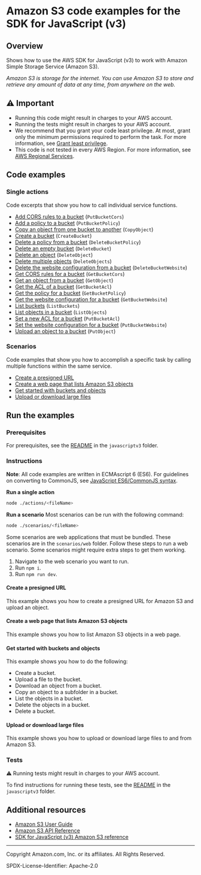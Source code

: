 <!--Generated by WRITEME on 2023-03-01 20:17:57.268664 (UTC)-->
# Amazon S3 code examples for the SDK for JavaScript (v3)

## Overview

Shows how to use the AWS SDK for JavaScript (v3) to work with Amazon Simple Storage Service (Amazon S3).

<!--custom.overview.start-->
<!--custom.overview.end-->

*Amazon S3 is storage for the internet. You can use Amazon S3 to store and retrieve any amount of data at any time, from anywhere on the web.*

## ⚠ Important

* Running this code might result in charges to your AWS account.
* Running the tests might result in charges to your AWS account.
* We recommend that you grant your code least privilege. At most, grant only the minimum permissions required to perform the task. For more information, see [Grant least privilege](https://docs.aws.amazon.com/IAM/latest/UserGuide/best-practices.html#grant-least-privilege).
* This code is not tested in every AWS Region. For more information, see [AWS Regional Services](https://aws.amazon.com/about-aws/global-infrastructure/regional-product-services).

<!--custom.important.start-->
<!--custom.important.end-->

## Code examples
### Single actions

Code excerpts that show you how to call individual service functions.

* [Add CORS rules to a bucket](actions/put-bucket-cors.js#L8) (`PutBucketCors`)
* [Add a policy to a bucket](actions/put-bucket-policy.js#L8) (`PutBucketPolicy`)
* [Copy an object from one bucket to another](actions/copy-object.js#L8) (`CopyObject`)
* [Create a bucket](actions/create-bucket.js#L8) (`CreateBucket`)
* [Delete a policy from a bucket](actions/delete-bucket-policy.js#L8) (`DeleteBucketPolicy`)
* [Delete an empty bucket](actions/delete-bucket.js#L8) (`DeleteBucket`)
* [Delete an object](actions/delete-object.js#L8) (`DeleteObject`)
* [Delete multiple objects](actions/delete-objects.js#L8) (`DeleteObjects`)
* [Delete the website configuration from a bucket](actions/delete-bucket-website.js#L8) (`DeleteBucketWebsite`)
* [Get CORS rules for a bucket](actions/get-bucket-cors.js#L8) (`GetBucketCors`)
* [Get an object from a bucket](actions/get-object.js#L8) (`GetObject`)
* [Get the ACL of a bucket](actions/get-bucket-acl.js#L8) (`GetBucketAcl`)
* [Get the policy for a bucket](actions/get-bucket-policy.js#L8) (`GetBucketPolicy`)
* [Get the website configuration for a bucket](actions/get-bucket-website.js#L8) (`GetBucketWebsite`)
* [List buckets](actions/list-buckets.js#L8) (`ListBuckets`)
* [List objects in a bucket](actions/list-objects.js#L8) (`ListObjects`)
* [Set a new ACL for a bucket](actions/put-bucket-acl.js#L8) (`PutBucketAcl`)
* [Set the website configuration for a bucket](actions/put-bucket-website.js#L8) (`PutBucketWebsite`)
* [Upload an object to a bucket](actions/put-object.js#L8) (`PutObject`)

### Scenarios

Code examples that show you how to accomplish a specific task by calling multiple
functions within the same service.

* [Create a presigned URL](scenarios/presigned-url-upload.js) 
* [Create a web page that lists Amazon S3 objects](scenarios/web/list-objects/src/App.tsx) 
* [Get started with buckets and objects](scenarios/basic.js) 
* [Upload or download large files](scenarios/multipart-upload.js) 

## Run the examples

### Prerequisites


For prerequisites, see the [README](../../README.md#Prerequisites) in the `javascriptv3` folder.



<!--custom.prerequisites.start-->
<!--custom.prerequisites.end-->

### Instructions

**Note**: All code examples are written in ECMAscript 6 (ES6). For guidelines on converting to CommonJS, see
[JavaScript ES6/CommonJS syntax](https://docs.aws.amazon.com/sdk-for-javascript/v3/developer-guide/sdk-examples-javascript-syntax.html).

**Run a single action**

```bash
node ./actions/<fileName>
```

**Run a scenario**
Most scenarios can be run with the following command:
```bash
node ./scenarios/<fileName>
```

<!--custom.instructions.start-->
Some scenarios are web applications that must be bundled. These scenarios are in the `scenarios/web` folder.
Follow these steps to run a web scenario. Some scenarios might require extra steps to get them working.

1. Navigate to the web scenario you want to run.
1. Run `npm i`.
1. Run `npm run dev`.
<!--custom.instructions.end-->


#### Create a presigned URL

This example shows you how to create a presigned URL for Amazon S3 and upload an object.


<!--custom.scenarios.s3_Scenario_PresignedUrl.start-->
<!--custom.scenarios.s3_Scenario_PresignedUrl.end-->

#### Create a web page that lists Amazon S3 objects

This example shows you how to list Amazon S3 objects in a web page.


<!--custom.scenarios.s3_Scenario_ListObjectsWeb.start-->
<!--custom.scenarios.s3_Scenario_ListObjectsWeb.end-->

#### Get started with buckets and objects

This example shows you how to do the following:

* Create a bucket.
* Upload a file to the bucket.
* Download an object from a bucket.
* Copy an object to a subfolder in a bucket.
* List the objects in a bucket.
* Delete the objects in a bucket.
* Delete a bucket.

<!--custom.scenarios.s3_Scenario_GettingStarted.start-->
<!--custom.scenarios.s3_Scenario_GettingStarted.end-->

#### Upload or download large files

This example shows you how to upload or download large files to and from Amazon S3.


<!--custom.scenarios.s3_Scenario_UsingLargeFiles.start-->
<!--custom.scenarios.s3_Scenario_UsingLargeFiles.end-->

### Tests

⚠ Running tests might result in charges to your AWS account.


To find instructions for running these tests, see the [README](../../README.md#Tests)
in the `javascriptv3` folder.



<!--custom.tests.start-->
<!--custom.tests.end-->

## Additional resources

* [Amazon S3 User Guide](https://docs.aws.amazon.com/AmazonS3/latest/userguide/Welcome.html)
* [Amazon S3 API Reference](https://docs.aws.amazon.com/AmazonS3/latest/API/Welcome.html)
* [SDK for JavaScript (v3) Amazon S3 reference](https://docs.aws.amazon.com/AWSJavaScriptSDK/v3/latest/clients/client-s3/index.html)

<!--custom.resources.start-->
<!--custom.resources.end-->

---

Copyright Amazon.com, Inc. or its affiliates. All Rights Reserved.

SPDX-License-Identifier: Apache-2.0